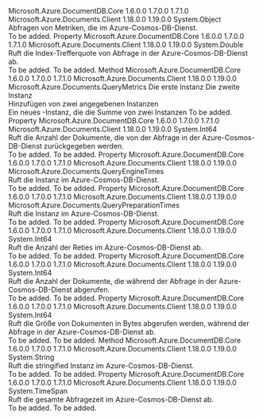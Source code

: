 <Type Name="QueryMetrics" FullName="Microsoft.Azure.Documents.QueryMetrics">
  <TypeSignature Language="C#" Value="public sealed class QueryMetrics" />
  <TypeSignature Language="ILAsm" Value=".class public auto ansi sealed beforefieldinit QueryMetrics extends System.Object" />
  <TypeSignature Language="DocId" Value="T:Microsoft.Azure.Documents.QueryMetrics" />
  <TypeSignature Language="VB.NET" Value="Public NotInheritable Class QueryMetrics" />
  <TypeSignature Language="F#" Value="type QueryMetrics = class" />
  <AssemblyInfo>
    <AssemblyName>Microsoft.Azure.DocumentDB.Core</AssemblyName>
    <AssemblyVersion>1.6.0.0</AssemblyVersion>
    <AssemblyVersion>1.7.0.0</AssemblyVersion>
    <AssemblyVersion>1.7.1.0</AssemblyVersion>
  </AssemblyInfo>
  <AssemblyInfo>
    <AssemblyName>Microsoft.Azure.Documents.Client</AssemblyName>
    <AssemblyVersion>1.18.0.0</AssemblyVersion>
    <AssemblyVersion>1.19.0.0</AssemblyVersion>
  </AssemblyInfo>
  <Base>
    <BaseTypeName>System.Object</BaseTypeName>
  </Base>
  <Interfaces />
  <Docs>
    <summary>
            Abfragen von Metriken, die im Azure-Cosmos-DB-Dienst.
            </summary>
    <remarks>To be added.</remarks>
  </Docs>
  <Members>
    <Member MemberName="IndexHitRatio">
      <MemberSignature Language="C#" Value="public double IndexHitRatio { get; }" />
      <MemberSignature Language="ILAsm" Value=".property instance float64 IndexHitRatio" />
      <MemberSignature Language="DocId" Value="P:Microsoft.Azure.Documents.QueryMetrics.IndexHitRatio" />
      <MemberSignature Language="VB.NET" Value="Public ReadOnly Property IndexHitRatio As Double" />
      <MemberSignature Language="F#" Value="member this.IndexHitRatio : double" Usage="Microsoft.Azure.Documents.QueryMetrics.IndexHitRatio" />
      <MemberType>Property</MemberType>
      <AssemblyInfo>
        <AssemblyName>Microsoft.Azure.DocumentDB.Core</AssemblyName>
        <AssemblyVersion>1.6.0.0</AssemblyVersion>
        <AssemblyVersion>1.7.0.0</AssemblyVersion>
        <AssemblyVersion>1.7.1.0</AssemblyVersion>
      </AssemblyInfo>
      <AssemblyInfo>
        <AssemblyName>Microsoft.Azure.Documents.Client</AssemblyName>
        <AssemblyVersion>1.18.0.0</AssemblyVersion>
        <AssemblyVersion>1.19.0.0</AssemblyVersion>
      </AssemblyInfo>
      <ReturnValue>
        <ReturnType>System.Double</ReturnType>
      </ReturnValue>
      <Docs>
        <summary>
            Ruft die Index-Trefferquote von Abfrage in der Azure-Cosmos-DB-Dienst ab.
            </summary>
        <value>To be added.</value>
        <remarks>To be added.</remarks>
      </Docs>
    </Member>
    <Member MemberName="op_Addition">
      <MemberSignature Language="C#" Value="public static Microsoft.Azure.Documents.QueryMetrics operator + (Microsoft.Azure.Documents.QueryMetrics m1, Microsoft.Azure.Documents.QueryMetrics m2);" />
      <MemberSignature Language="ILAsm" Value=".method public static hidebysig specialname class Microsoft.Azure.Documents.QueryMetrics op_Addition(class Microsoft.Azure.Documents.QueryMetrics m1, class Microsoft.Azure.Documents.QueryMetrics m2) cil managed" />
      <MemberSignature Language="DocId" Value="M:Microsoft.Azure.Documents.QueryMetrics.op_Addition(Microsoft.Azure.Documents.QueryMetrics,Microsoft.Azure.Documents.QueryMetrics)" />
      <MemberSignature Language="VB.NET" Value="Public Shared Operator + (m1 As QueryMetrics, m2 As QueryMetrics) As QueryMetrics" />
      <MemberSignature Language="F#" Value="static member ( + ) : Microsoft.Azure.Documents.QueryMetrics * Microsoft.Azure.Documents.QueryMetrics -&gt; Microsoft.Azure.Documents.QueryMetrics" Usage="m1 + m2" />
      <MemberType>Method</MemberType>
      <AssemblyInfo>
        <AssemblyName>Microsoft.Azure.DocumentDB.Core</AssemblyName>
        <AssemblyVersion>1.6.0.0</AssemblyVersion>
        <AssemblyVersion>1.7.0.0</AssemblyVersion>
        <AssemblyVersion>1.7.1.0</AssemblyVersion>
      </AssemblyInfo>
      <AssemblyInfo>
        <AssemblyName>Microsoft.Azure.Documents.Client</AssemblyName>
        <AssemblyVersion>1.18.0.0</AssemblyVersion>
        <AssemblyVersion>1.19.0.0</AssemblyVersion>
      </AssemblyInfo>
      <ReturnValue>
        <ReturnType>Microsoft.Azure.Documents.QueryMetrics</ReturnType>
      </ReturnValue>
      <Parameters>
        <Parameter Name="m1" Type="Microsoft.Azure.Documents.QueryMetrics" />
        <Parameter Name="m2" Type="Microsoft.Azure.Documents.QueryMetrics" />
      </Parameters>
      <Docs>
        <param name="m1">Die erste <see cref="T:Microsoft.Azure.Documents.QueryMetrics" /> Instanz</param>
        <param name="m2">Die zweite <see cref="T:Microsoft.Azure.Documents.QueryMetrics" /> Instanz</param>
        <summary>
            Hinzufügen von zwei angegebenen <see cref="T:Microsoft.Azure.Documents.QueryMetrics" /> Instanzen
            </summary>
        <returns>Ein neues <see cref="T:Microsoft.Azure.Documents.QueryMetrics" /> -Instanz, die die Summe von zwei <see cref="T:Microsoft.Azure.Documents.QueryMetrics" /> Instanzen</returns>
        <remarks>To be added.</remarks>
      </Docs>
    </Member>
    <Member MemberName="OutputDocumentCount">
      <MemberSignature Language="C#" Value="public long OutputDocumentCount { get; }" />
      <MemberSignature Language="ILAsm" Value=".property instance int64 OutputDocumentCount" />
      <MemberSignature Language="DocId" Value="P:Microsoft.Azure.Documents.QueryMetrics.OutputDocumentCount" />
      <MemberSignature Language="VB.NET" Value="Public ReadOnly Property OutputDocumentCount As Long" />
      <MemberSignature Language="F#" Value="member this.OutputDocumentCount : int64" Usage="Microsoft.Azure.Documents.QueryMetrics.OutputDocumentCount" />
      <MemberType>Property</MemberType>
      <AssemblyInfo>
        <AssemblyName>Microsoft.Azure.DocumentDB.Core</AssemblyName>
        <AssemblyVersion>1.6.0.0</AssemblyVersion>
        <AssemblyVersion>1.7.0.0</AssemblyVersion>
        <AssemblyVersion>1.7.1.0</AssemblyVersion>
      </AssemblyInfo>
      <AssemblyInfo>
        <AssemblyName>Microsoft.Azure.Documents.Client</AssemblyName>
        <AssemblyVersion>1.18.0.0</AssemblyVersion>
        <AssemblyVersion>1.19.0.0</AssemblyVersion>
      </AssemblyInfo>
      <ReturnValue>
        <ReturnType>System.Int64</ReturnType>
      </ReturnValue>
      <Docs>
        <summary>
            Ruft die Anzahl der Dokumente, die von der Abfrage in der Azure-Cosmos-DB-Dienst zurückgegeben werden.
            </summary>
        <value>To be added.</value>
        <remarks>To be added.</remarks>
      </Docs>
    </Member>
    <Member MemberName="QueryEngineTimes">
      <MemberSignature Language="C#" Value="public Microsoft.Azure.Documents.QueryEngineTimes QueryEngineTimes { get; }" />
      <MemberSignature Language="ILAsm" Value=".property instance class Microsoft.Azure.Documents.QueryEngineTimes QueryEngineTimes" />
      <MemberSignature Language="DocId" Value="P:Microsoft.Azure.Documents.QueryMetrics.QueryEngineTimes" />
      <MemberSignature Language="VB.NET" Value="Public ReadOnly Property QueryEngineTimes As QueryEngineTimes" />
      <MemberSignature Language="F#" Value="member this.QueryEngineTimes : Microsoft.Azure.Documents.QueryEngineTimes" Usage="Microsoft.Azure.Documents.QueryMetrics.QueryEngineTimes" />
      <MemberType>Property</MemberType>
      <AssemblyInfo>
        <AssemblyName>Microsoft.Azure.DocumentDB.Core</AssemblyName>
        <AssemblyVersion>1.6.0.0</AssemblyVersion>
        <AssemblyVersion>1.7.0.0</AssemblyVersion>
        <AssemblyVersion>1.7.1.0</AssemblyVersion>
      </AssemblyInfo>
      <AssemblyInfo>
        <AssemblyName>Microsoft.Azure.Documents.Client</AssemblyName>
        <AssemblyVersion>1.18.0.0</AssemblyVersion>
        <AssemblyVersion>1.19.0.0</AssemblyVersion>
      </AssemblyInfo>
      <ReturnValue>
        <ReturnType>Microsoft.Azure.Documents.QueryEngineTimes</ReturnType>
      </ReturnValue>
      <Docs>
        <summary>
            Ruft die <see cref="T:Microsoft.Azure.Documents.QueryEngineTimes" /> Instanz im Azure-Cosmos-DB-Dienst.
            </summary>
        <value>To be added.</value>
        <remarks>To be added.</remarks>
      </Docs>
    </Member>
    <Member MemberName="QueryPreparationTimes">
      <MemberSignature Language="C#" Value="public Microsoft.Azure.Documents.QueryPreparationTimes QueryPreparationTimes { get; }" />
      <MemberSignature Language="ILAsm" Value=".property instance class Microsoft.Azure.Documents.QueryPreparationTimes QueryPreparationTimes" />
      <MemberSignature Language="DocId" Value="P:Microsoft.Azure.Documents.QueryMetrics.QueryPreparationTimes" />
      <MemberSignature Language="VB.NET" Value="Public ReadOnly Property QueryPreparationTimes As QueryPreparationTimes" />
      <MemberSignature Language="F#" Value="member this.QueryPreparationTimes : Microsoft.Azure.Documents.QueryPreparationTimes" Usage="Microsoft.Azure.Documents.QueryMetrics.QueryPreparationTimes" />
      <MemberType>Property</MemberType>
      <AssemblyInfo>
        <AssemblyName>Microsoft.Azure.DocumentDB.Core</AssemblyName>
        <AssemblyVersion>1.6.0.0</AssemblyVersion>
        <AssemblyVersion>1.7.0.0</AssemblyVersion>
        <AssemblyVersion>1.7.1.0</AssemblyVersion>
      </AssemblyInfo>
      <AssemblyInfo>
        <AssemblyName>Microsoft.Azure.Documents.Client</AssemblyName>
        <AssemblyVersion>1.18.0.0</AssemblyVersion>
        <AssemblyVersion>1.19.0.0</AssemblyVersion>
      </AssemblyInfo>
      <ReturnValue>
        <ReturnType>Microsoft.Azure.Documents.QueryPreparationTimes</ReturnType>
      </ReturnValue>
      <Docs>
        <summary>
            Ruft die <see cref="T:Microsoft.Azure.Documents.QueryPreparationTimes" /> Instanz im Azure-Cosmos-DB-Dienst.
            </summary>
        <value>To be added.</value>
        <remarks>To be added.</remarks>
      </Docs>
    </Member>
    <Member MemberName="Retries">
      <MemberSignature Language="C#" Value="public long Retries { get; }" />
      <MemberSignature Language="ILAsm" Value=".property instance int64 Retries" />
      <MemberSignature Language="DocId" Value="P:Microsoft.Azure.Documents.QueryMetrics.Retries" />
      <MemberSignature Language="VB.NET" Value="Public ReadOnly Property Retries As Long" />
      <MemberSignature Language="F#" Value="member this.Retries : int64" Usage="Microsoft.Azure.Documents.QueryMetrics.Retries" />
      <MemberType>Property</MemberType>
      <AssemblyInfo>
        <AssemblyName>Microsoft.Azure.DocumentDB.Core</AssemblyName>
        <AssemblyVersion>1.6.0.0</AssemblyVersion>
        <AssemblyVersion>1.7.0.0</AssemblyVersion>
        <AssemblyVersion>1.7.1.0</AssemblyVersion>
      </AssemblyInfo>
      <AssemblyInfo>
        <AssemblyName>Microsoft.Azure.Documents.Client</AssemblyName>
        <AssemblyVersion>1.18.0.0</AssemblyVersion>
        <AssemblyVersion>1.19.0.0</AssemblyVersion>
      </AssemblyInfo>
      <ReturnValue>
        <ReturnType>System.Int64</ReturnType>
      </ReturnValue>
      <Docs>
        <summary>
            Ruft die Anzahl der Reties im Azure-Cosmos-DB-Dienst ab.
            </summary>
        <value>To be added.</value>
        <remarks>To be added.</remarks>
      </Docs>
    </Member>
    <Member MemberName="RetrievedDocumentCount">
      <MemberSignature Language="C#" Value="public long RetrievedDocumentCount { get; }" />
      <MemberSignature Language="ILAsm" Value=".property instance int64 RetrievedDocumentCount" />
      <MemberSignature Language="DocId" Value="P:Microsoft.Azure.Documents.QueryMetrics.RetrievedDocumentCount" />
      <MemberSignature Language="VB.NET" Value="Public ReadOnly Property RetrievedDocumentCount As Long" />
      <MemberSignature Language="F#" Value="member this.RetrievedDocumentCount : int64" Usage="Microsoft.Azure.Documents.QueryMetrics.RetrievedDocumentCount" />
      <MemberType>Property</MemberType>
      <AssemblyInfo>
        <AssemblyName>Microsoft.Azure.DocumentDB.Core</AssemblyName>
        <AssemblyVersion>1.6.0.0</AssemblyVersion>
        <AssemblyVersion>1.7.0.0</AssemblyVersion>
        <AssemblyVersion>1.7.1.0</AssemblyVersion>
      </AssemblyInfo>
      <AssemblyInfo>
        <AssemblyName>Microsoft.Azure.Documents.Client</AssemblyName>
        <AssemblyVersion>1.18.0.0</AssemblyVersion>
        <AssemblyVersion>1.19.0.0</AssemblyVersion>
      </AssemblyInfo>
      <ReturnValue>
        <ReturnType>System.Int64</ReturnType>
      </ReturnValue>
      <Docs>
        <summary>
            Ruft die Anzahl der Dokumente, die während der Abfrage in der Azure-Cosmos-DB-Dienst abgerufen.
            </summary>
        <value>To be added.</value>
        <remarks>To be added.</remarks>
      </Docs>
    </Member>
    <Member MemberName="RetrievedDocumentSize">
      <MemberSignature Language="C#" Value="public long RetrievedDocumentSize { get; }" />
      <MemberSignature Language="ILAsm" Value=".property instance int64 RetrievedDocumentSize" />
      <MemberSignature Language="DocId" Value="P:Microsoft.Azure.Documents.QueryMetrics.RetrievedDocumentSize" />
      <MemberSignature Language="VB.NET" Value="Public ReadOnly Property RetrievedDocumentSize As Long" />
      <MemberSignature Language="F#" Value="member this.RetrievedDocumentSize : int64" Usage="Microsoft.Azure.Documents.QueryMetrics.RetrievedDocumentSize" />
      <MemberType>Property</MemberType>
      <AssemblyInfo>
        <AssemblyName>Microsoft.Azure.DocumentDB.Core</AssemblyName>
        <AssemblyVersion>1.6.0.0</AssemblyVersion>
        <AssemblyVersion>1.7.0.0</AssemblyVersion>
        <AssemblyVersion>1.7.1.0</AssemblyVersion>
      </AssemblyInfo>
      <AssemblyInfo>
        <AssemblyName>Microsoft.Azure.Documents.Client</AssemblyName>
        <AssemblyVersion>1.18.0.0</AssemblyVersion>
        <AssemblyVersion>1.19.0.0</AssemblyVersion>
      </AssemblyInfo>
      <ReturnValue>
        <ReturnType>System.Int64</ReturnType>
      </ReturnValue>
      <Docs>
        <summary>
            Ruft die Größe von Dokumenten in Bytes abgerufen werden, während der Abfrage in der Azure-Cosmos-DB-Dienst ab.
            </summary>
        <value>To be added.</value>
        <remarks>To be added.</remarks>
      </Docs>
    </Member>
    <Member MemberName="ToString">
      <MemberSignature Language="C#" Value="public override string ToString ();" />
      <MemberSignature Language="ILAsm" Value=".method public hidebysig virtual instance string ToString() cil managed" />
      <MemberSignature Language="DocId" Value="M:Microsoft.Azure.Documents.QueryMetrics.ToString" />
      <MemberSignature Language="VB.NET" Value="Public Overrides Function ToString () As String" />
      <MemberSignature Language="F#" Value="override this.ToString : unit -&gt; string" Usage="queryMetrics.ToString " />
      <MemberType>Method</MemberType>
      <AssemblyInfo>
        <AssemblyName>Microsoft.Azure.DocumentDB.Core</AssemblyName>
        <AssemblyVersion>1.6.0.0</AssemblyVersion>
        <AssemblyVersion>1.7.0.0</AssemblyVersion>
        <AssemblyVersion>1.7.1.0</AssemblyVersion>
      </AssemblyInfo>
      <AssemblyInfo>
        <AssemblyName>Microsoft.Azure.Documents.Client</AssemblyName>
        <AssemblyVersion>1.18.0.0</AssemblyVersion>
        <AssemblyVersion>1.19.0.0</AssemblyVersion>
      </AssemblyInfo>
      <ReturnValue>
        <ReturnType>System.String</ReturnType>
      </ReturnValue>
      <Parameters />
      <Docs>
        <summary>
            Ruft die stringified <see cref="T:Microsoft.Azure.Documents.QueryMetrics" /> Instanz im Azure-Cosmos-DB-Dienst.
            </summary>
        <returns>To be added.</returns>
        <remarks>To be added.</remarks>
      </Docs>
    </Member>
    <Member MemberName="TotalTime">
      <MemberSignature Language="C#" Value="public TimeSpan TotalTime { get; }" />
      <MemberSignature Language="ILAsm" Value=".property instance valuetype System.TimeSpan TotalTime" />
      <MemberSignature Language="DocId" Value="P:Microsoft.Azure.Documents.QueryMetrics.TotalTime" />
      <MemberSignature Language="VB.NET" Value="Public ReadOnly Property TotalTime As TimeSpan" />
      <MemberSignature Language="F#" Value="member this.TotalTime : TimeSpan" Usage="Microsoft.Azure.Documents.QueryMetrics.TotalTime" />
      <MemberType>Property</MemberType>
      <AssemblyInfo>
        <AssemblyName>Microsoft.Azure.DocumentDB.Core</AssemblyName>
        <AssemblyVersion>1.6.0.0</AssemblyVersion>
        <AssemblyVersion>1.7.0.0</AssemblyVersion>
        <AssemblyVersion>1.7.1.0</AssemblyVersion>
      </AssemblyInfo>
      <AssemblyInfo>
        <AssemblyName>Microsoft.Azure.Documents.Client</AssemblyName>
        <AssemblyVersion>1.18.0.0</AssemblyVersion>
        <AssemblyVersion>1.19.0.0</AssemblyVersion>
      </AssemblyInfo>
      <ReturnValue>
        <ReturnType>System.TimeSpan</ReturnType>
      </ReturnValue>
      <Docs>
        <summary>
            Ruft die gesamte Abfragezeit im Azure-Cosmos-DB-Dienst ab.
            </summary>
        <value>To be added.</value>
        <remarks>To be added.</remarks>
      </Docs>
    </Member>
  </Members>
</Type>